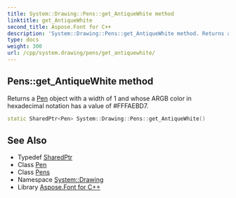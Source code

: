 ```yaml
---
title: System::Drawing::Pens::get_AntiqueWhite method
linktitle: get_AntiqueWhite
second_title: Aspose.Font for C++
description: 'System::Drawing::Pens::get_AntiqueWhite method. Returns a Pen object with a width of 1 and whose ARGB color in hexadecimal notation has a value of #FFFAEBD7 in C++.'
type: docs
weight: 300
url: /cpp/system.drawing/pens/get_antiquewhite/
---
```

## Pens::get_AntiqueWhite method


Returns a [Pen](../../pen/) object with a width of 1 and whose ARGB color in hexadecimal notation has a value of #FFFAEBD7.

```cpp
static SharedPtr<Pen> System::Drawing::Pens::get_AntiqueWhite()
```

## See Also

* Typedef [SharedPtr](../../../system/sharedptr/)
* Class [Pen](../../pen/)
* Class [Pens](../)
* Namespace [System::Drawing](../../)
* Library [Aspose.Font for C++](../../../)
